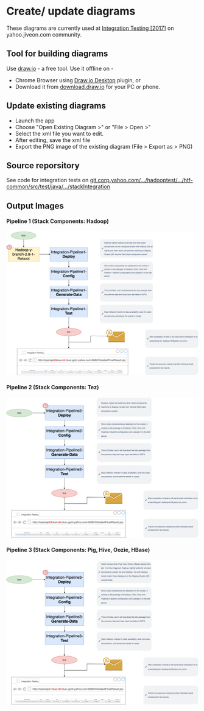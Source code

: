 # Create/ update diagrams

These diagrams are currently used at [Integration Testing [2017]](https://yahoo.jiveon.com/docs/DOC-140642) on yahoo.jiveon.com community.

## Tool for building diagrams

Use [draw.io](https://www.draw.io/) - a free tool. Use it offline on -
- Chrome Browser using [Draw.io Desktop](https://chrome.google.com/webstore/detail/drawio-desktop/pebppomjfocnoigkeepgbmcifnnlndla) plugin, or 
- Download it from [download.draw.io](https://download.draw.io/) for your PC or phone. 


## Update existing diagrams
- Launch the app
- Choose "Open Existing Diagram >" or "File > Open >"
- Select the xml file you want to edit.
- After editing, save the xml file
- Export the PNG image of the existing diagram (File > Export as > PNG)


## Source reporsitory

See code for integration tests on [git.corp.yahoo.com/.../hadooptest/.../htf-common/src/test/java/.../stackIntegration](https://git.corp.yahoo.com/HadoopQE/hadooptest/tree/master/hadooptest/htf-common/src/test/java/hadooptest/gdm/regression/stackIntegration)

## Output Images
#### Pipeline 1 (Stack Components: Hadoop)
![integration-pipeline-1.png](integration-pipeline-1.png)

#### Pipeline 2 (Stack Components: Tez)
![integration-pipeline-2.png](integration-pipeline-2.png)

#### Pipeline 3 (Stack Components: Pig, Hive, Oozie, HBase)
![integration-pipeline-3.png](integration-pipeline-3.png)

